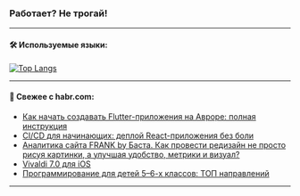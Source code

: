 ### Работает? Не трогай!

---
<!--
#### 🛠️ Technical stack:

![Java](https://img.shields.io/badge/Java-informational?logo=Oracle&style=flat&logoColor=white&color=FF4500)
![Kotlin](https://img.shields.io/badge/Kotlin-informational?logo=Kotlin&style=flat&logoColor=white&color=774D97)
![TS](https://img.shields.io/badge/TypeScript-informational?logo=typeScript&style=flat&logoColor=black&color=017acc)
![Python](https://img.shields.io/badge/Python-informational?logo=Python&style=flat&logoColor=black&color=ffdd54) <br>
![Spring](https://img.shields.io/badge/Spring-informational?logo=Spring&style=flat&logoColor=white&color=6DB33F) 
![SpringBoot](https://img.shields.io/badge/SpringBoot-informational?logo=SpringBoot&style=flat&logoColor=white&color=6DB33F)
![Nest](https://img.shields.io/badge/NestJS-informational?logo=NestJS&style=flat&logoColor=white&color=E0234E) 
![NodeJS](https://img.shields.io/badge/NodeJS-informational?logo=node.js&style=flat&logoColor=white&color=70A760)<br>
![PostgreSQL](https://img.shields.io/badge/PostgreSQL-informational?logo=PostgreSQL&style=flat&logoColor=white&color=DAA520)
![MongoDB](https://img.shields.io/badge/MongoDB-informational?logo=MongoDB&style=flat&logoColor=white&color=870000)
![Apache](https://img.shields.io/badge/Apache-informational?logo=apache&style=flat&logoColor=white&color=f74e28)

___ 
-->

#### 🛠️ Используемые языки:

[![Top Langs](https://github-readme-stats-82jvfl3w3-advtsettinggmailcoms-projects.vercel.app/api/top-langs/?username=zloylis&langs_count=10&hide_title=true&title_color=e6edf3&size_weight=0.5&count_weight=0.5&layout=compact&hide_progress=true&hide_border=true&theme=dracula)](https://github.com/zloylis)

<!---


####  :octocat:&nbsp;&nbsp; Статистика:

![GitHub stats](https://github-readme-stats-u2qms2cxw-advtsettinggmailcoms-projects.vercel.app/api?username=zloylis&show_icons=true&hide_border=true&theme=dracula&title_color=e6edf3&include_all_commits=true&count_private=true&hide_rank=false&hide_title=true&rank_icon=github)
-->
---

#### 💬 Свежее с habr.com:

<!-- BLOG-POST-LIST:START -->
- [Как начать создавать Flutter-приложения на Авроре: полная инструкция](https://habr.com/ru/companies/friflex/articles/854928/?utm_source=habrahabr&utm_medium=rss&utm_campaign=854928)
- [CI/CD для начинающих: деплой React-приложения без боли](https://habr.com/ru/companies/selectel/articles/855040/?utm_source=habrahabr&utm_medium=rss&utm_campaign=855040)
- [Аналитика сайта FRANK by Баста. Как провести редизайн не просто рисуя картинки, а улучшая удобство, метрики и визуал?](https://habr.com/ru/articles/855012/?utm_source=habrahabr&utm_medium=rss&utm_campaign=855012)
- [Vivaldi 7.0 для iOS](https://habr.com/ru/companies/vivaldi/articles/855006/?utm_source=habrahabr&utm_medium=rss&utm_campaign=855006)
- [Программирование для детей 5–6-х классов: ТОП направлений](https://habr.com/ru/companies/pixel_study/articles/854996/?utm_source=habrahabr&utm_medium=rss&utm_campaign=854996)
<!-- BLOG-POST-LIST:END -->

---

